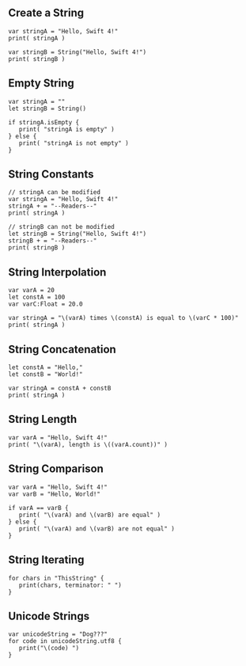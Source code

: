 ## Create a String

    var stringA = "Hello, Swift 4!"
    print( stringA )
    
    var stringB = String("Hello, Swift 4!")
    print( stringB )


## Empty String



    var stringA = ""
    let stringB = String()
    
    if stringA.isEmpty {
       print( "stringA is empty" )
    } else {
       print( "stringA is not empty" )
    }


## String Constants

    // stringA can be modified
    var stringA = "Hello, Swift 4!"
    stringA + = "--Readers--"
    print( stringA )
    
    // stringB can not be modified
    let stringB = String("Hello, Swift 4!")
    stringB + = "--Readers--"
    print( stringB )



## String Interpolation

    var varA = 20
    let constA = 100
    var varC:Float = 20.0
    
    var stringA = "\(varA) times \(constA) is equal to \(varC * 100)"
    print( stringA )

## String Concatenation

    let constA = "Hello,"
    let constB = "World!"
    
    var stringA = constA + constB
    print( stringA )

## String Length

    var varA = "Hello, Swift 4!"
    print( "\(varA), length is \((varA.count))" )

## String Comparison


    var varA = "Hello, Swift 4!"
    var varB = "Hello, World!"
    
    if varA == varB {
       print( "\(varA) and \(varB) are equal" )
    } else {
       print( "\(varA) and \(varB) are not equal" )
    }


## String Iterating


    for chars in "ThisString" {
       print(chars, terminator: " ")
    }


## Unicode Strings


    var unicodeString = "Dog???"
    for code in unicodeString.utf8 {
       print("\(code) ")
    }

